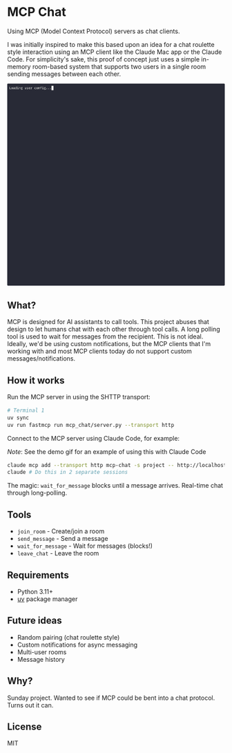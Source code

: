 # MCP Chat

Using MCP (Model Context Protocol) servers as chat clients.

I was initially inspired to make this based upon an idea for a chat roulette style interaction using an MCP client like the Claude Mac app or the Claude Code. For simplicity's sake, this proof of concept just uses a simple in-memory room-based system that supports two users in a single room sending messages between each other.

![MCP Chat Demo](static/demo.gif)

## What?

MCP is designed for AI assistants to call tools. This project abuses that design to let humans chat with each other through tool calls. A long polling tool is used to wait for messages from the recipient. This is not ideal. Ideally, we'd be using custom notifications, but the MCP clients that I'm working with and most MCP clients today do not support custom messages/notifications.

## How it works

Run the MCP server in using the SHTTP transport:
```bash
# Terminal 1
uv sync
uv run fastmcp run mcp_chat/server.py --transport http
```

Connect to the MCP server using Claude Code, for example:

*Note*: See the demo gif for an example of using this with Claude Code

```bash
claude mcp add --transport http mcp-chat -s project -- http://localhost:8000/mcp
claude # Do this in 2 separate sessions
```

The magic: `wait_for_message` blocks until a message arrives. Real-time chat through long-polling.

## Tools

- `join_room` - Create/join a room
- `send_message` - Send a message
- `wait_for_message` - Wait for messages (blocks!)
- `leave_chat` - Leave the room

## Requirements

- Python 3.11+
- [uv](https://github.com/astral-sh/uv) package manager

## Future ideas

- Random pairing (chat roulette style)
- Custom notifications for async messaging
- Multi-user rooms
- Message history

## Why?

Sunday project. Wanted to see if MCP could be bent into a chat protocol. Turns out it can.

## License

MIT
